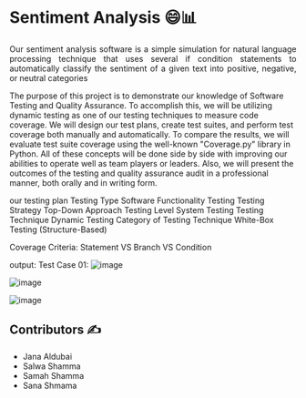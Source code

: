 # Sentiment Analysis 😄📊

<p align="justify">
Our sentiment analysis software is a simple simulation for natural language processing 
technique that uses several if condition statements to automatically classify the 
sentiment of a given text into positive, negative, or neutral categories


The purpose of this project is to demonstrate our knowledge of Software Testing and 
Quality Assurance. To accomplish this, we will be utilizing dynamic testing as one of 
our testing techniques to measure code coverage. We will design our test plans, create 
test suites, and perform test coverage both manually and automatically. To compare the 
results, we will evaluate test suite coverage using the well-known "Coverage.py" library 
in Python. All of these concepts will be done side by side with improving our abilities 
to operate well as team players or leaders. Also, we will present the outcomes of the 
testing and quality assurance audit in a professional manner, both orally and in writing 
form.
<p align="justify">

our testing plan 
Testing Type Software Functionality Testing
Testing Strategy Top-Down Approach
Testing Level System Testing
Testing Technique Dynamic Testing
Category of Testing Technique White-Box Testing (Structure-Based)

Coverage Criteria: Statement VS Branch VS Condition

output:
Test Case 01:
![image](https://github.com/user-attachments/assets/ee145bd0-47b0-4cee-b5f5-21eaea4edf52)

![image](https://github.com/user-attachments/assets/805fa31d-9d46-45ab-9234-0e3d7d3fd767)

![image](https://github.com/user-attachments/assets/037d5e0d-1a55-4915-85b4-182803b1a2ea)



## Contributors ✍️

- Jana Aldubai
- Salwa Shamma
- Samah Shamma
- Sana Shmama
